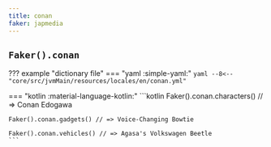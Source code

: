 ```yaml
---
title: conan
faker: japmedia
---
```


## `Faker().conan`

??? example "dictionary file"
    === "yaml :simple-yaml:"
        ```yaml
        --8<-- "core/src/jvmMain/resources/locales/en/conan.yml"
        ```

=== "kotlin :material-language-kotlin:"
    ```kotlin
    Faker().conan.characters() // => Conan Edogawa

    Faker().conan.gadgets() // => Voice-Changing Bowtie

    Faker().conan.vehicles() // => Agasa's Volkswagen Beetle
    ```

